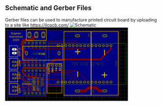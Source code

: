 <h2>Schematic and Gerber Files</h2>

Gerber files can be used to manufacture printed circuit board by uploading to a site like https://jlcpcb.com/
<img src="https://github.com/swholmstead/Forklift/blob/main/docs/schematic.png" alt="Schematic" width=600>
<img src="https://github.com/swholmstead/Forklift/blob/main/docs/PCB.png" alt="PCB" width=400>